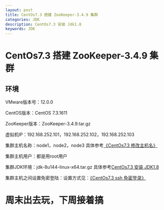 ```yaml
---
layout: post
title: CentOs7.3 搭建 ZooKeeper-3.4.9 集群
categories: JDK
description: CentOs7.3 安装 Jdk1.8
keywords: JDK
---
```


# CentOs7.3 搭建 ZooKeeper-3.4.9 集群

## 环境

VMware版本号：12.0.0

CentOS版本：CentOS 7.3.1611

ZooKeeper版本：ZooKeeper-3.4.9.tar.gz

虚拟机IP：192.168.252.101，192.168.252.102，192.168.252.103

集群主机名称：node1，node2，node3 具体参考[《CentOs7.3 修改主机名》](https://segmentfault.com/a/1190000010723105) 

集群主机用户：都是用root用户

集群JDK环境：jdk-8u144-linux-x64.tar.gz 具体参考[CentOs7.3 安装 JDK1.8](https://segmentfault.com/a/1190000010716919)

集群主机之间设置免密登陆：设置方式见：[《CentOs7.3 ssh 免密登录》](https://segmentfault.com/a/1190000010738165)


# 周末出去玩，下周接着搞